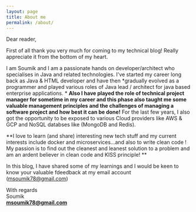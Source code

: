 ```yaml
---
layout: page
title: About me
permalink: /about/
---
```


Dear reader,

First of all thank you very much for coming to my technical blog! Really appreciate it from the bottom of my heart. 

I am Soumik and I am a passionate hands on developer/architect who specialises in Java and related technologies. I've started my career long back as Java & HTML developer and have then *gradually evolved as a programmer and played various roles of Java lead / architect for java based enterprise applications. * **Also I have played the role of technical project manager for sometime in my career and this phase also taught me some valuable management principles and the challenges of managing a software project and how best it can be done!** For the last few years, I also got the opportunity to be exposed to various Cloud providers like AWS & GCP  and NoSQL databses like (MongoDB and Redis).

**I love to learn (and share) interesting new tech stuff and my current interests include docker and  microservices...and also to write clean code ! My passion is to find out the cleanest and leanest solution to a problem and am an ardent believer in clean code and KISS principle! **

In this blog, I have shared some of my learnings and I would be keen to know your valuable fdeedback at my email account (msoumik78@gmail.com)

With regards  
Soumik   
**msoumik78@gmail.com**
